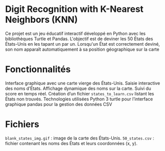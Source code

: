 # Digit Recognition with K-Nearest Neighbors (KNN)
Ce projet est un jeu éducatif interactif développé en Python avec les bibliothèques Turtle et Pandas. L'objectif est de deviner les 50 États des États-Unis en les tapant un par un. Lorsqu'un État est correctement deviné, son nom apparaît automatiquement à sa position géographique sur la carte
# Fonctionnalités
Interface graphique avec une carte vierge des États-Unis.
Saisie interactive des noms d’États.
Affichage dynamique des noms sur la carte.
Suivi du score en temps réel.
Création d’un fichier `states_to_learn.csv` listant les États non trouvés.
Technologies utilisées
Python 3
turtle pour l’interface graphique
pandas pour la gestion des données CSV
# Fichiers 
`blank_states_img.gif` : image de la carte des États-Unis.
`50_states.csv` : fichier contenant les noms des États et leurs coordonnées (x, y).

